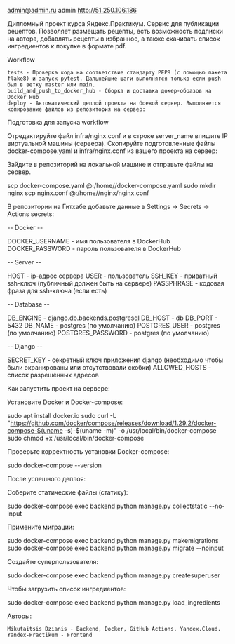 admin@admin.ru
admin
http://51.250.106.186

Дипломный проект курса Яндекс.Практикум. Сервис для публикации рецептов. Позволяет размещать рецепты, есть возможность подписки на автора, добавлять рецепты в избранное, а также скачивать список ингредиентов к покупке в формате pdf.

Workflow

    tests - Проверка кода на соответствие стандарту PEP8 (с помощью пакета flake8) и запуск pytest. Дальнейшие шаги выполнятся только если push был в ветку master или main.
    build_and_push_to_docker_hub - Сборка и доставка докер-образов на Docker Hub
    deploy - Автоматический деплой проекта на боевой сервер. Выполняется копирование файлов из репозитория на сервер:

Подготовка для запуска workflow

Отредактируйте файл infra/nginx.conf и в строке server_name впишите IP виртуальной машины (сервера).
Скопируйте подготовленные файлы docker-compose.yaml и infra/nginx.conf из вашего проекта на сервер:

Зайдите в репозиторий на локальной машине и отправьте файлы на сервер.

scp docker-compose.yaml <username>@<host>:/home/<username>/docker-compose.yaml
sudo mkdir nginx
scp nginx.conf <username>@<host>:/home/<username>/nginx/nginx.conf

В репозитории на Гитхабе добавьте данные в Settings -> Secrets -> Actions secrets:

-- Docker --

DOCKER_USERNAME - имя пользователя в DockerHub
DOCKER_PASSWORD - пароль пользователя в DockerHub

-- Server --

HOST - ip-адрес сервера
USER - пользователь
SSH_KEY - приватный ssh-ключ (публичный должен быть на сервере)
PASSPHRASE - кодовая фраза для ssh-ключа (если есть)

-- Database -- 

DB_ENGINE - django.db.backends.postgresql
DB_HOST - db
DB_PORT - 5432
DB_NAME - postgres (по умолчанию)
POSTGRES_USER - postgres (по умолчанию)
POSTGRES_PASSWORD - postgres (по умолчанию)

-- Django --

SECRET_KEY - секретный ключ приложения django (необходимо чтобы были экранированы или отсутствовали скобки)
ALLOWED_HOSTS - список разрешённых адресов

Как запустить проект на сервере:

Установите Docker и Docker-compose:

sudo apt install docker.io
sudo curl -L "https://github.com/docker/compose/releases/download/1.29.2/docker-compose-$(uname -s)-$(uname -m)" -o /usr/local/bin/docker-compose
sudo chmod +x /usr/local/bin/docker-compose

Проверьте корректность установки Docker-compose:

sudo  docker-compose --version

После успешного деплоя:

Соберите статические файлы (статику):

sudo docker-compose exec backend python manage.py collectstatic --no-input

Примените миграции:

sudo docker-compose exec backend python manage.py makemigrations
sudo docker-compose exec backend python manage.py migrate --noinput

Создайте суперпользователя:

sudo docker-compose exec backend python manage.py createsuperuser

Чтобы загрузить список ингредиентов:

sudo docker-compose exec backend python manage.py load_ingredients


 
Авторы:

    Mikutaitsis Dzianis - Backend, Docker, GitHub Actions, Yandex.Cloud.
    Yandex-Practikum - Frontend

